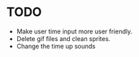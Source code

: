 # TODO
- Make user time input more user friendly.
- Delete gif files and clean sprites.
- Change the time up sounds
